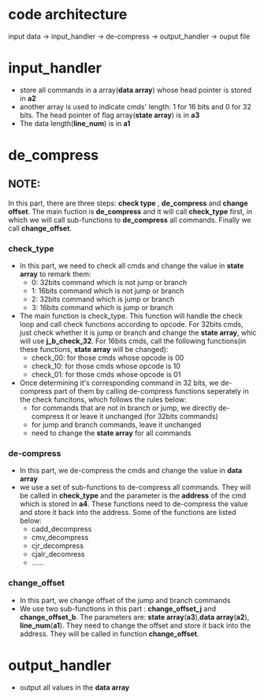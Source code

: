 # code architecture

input data -> input_handler ->  de-compress -> output_handler -> ouput file

# input_handler
* store all commands in a array(**data array**) whose head pointer is stored in **a2**
* another array is used to indicate cmds' length: 1 for 16 bits and 0 for 32 bits. The head pointer of flag array(**state array**) is in **a3**
* The data length(**line_num**) is in **a1**

# de_compress
## NOTE:
In this part, there are three steps: **check type** , **de_compress** and **change offset**. The main fuction is **de_compress** and it will call **check_type** first, in which we will call sub-functions to **de_compress** all commands. Finally we call **change_offset**.

### check_type
* In this part, we need to check all cmds and change the value in **state array** to remark them:
  * 0: 32bits command which is not jump or branch  
  * 1: 16bits command which is not jump or branch
  * 2: 32bits command which is jump or branch
  * 3: 16bits command which is jump or branch
* The main function is check_type. This function will handle the check loop and call check functions according to opcode. For 32bits cmds, just check whether it is jump or branch and change the **state array**, whic will use **j_b_check_32**. For 16bits cmds, call the following functions(in these functions, **state array** will be changed):
  * check_00: for those cmds whose opcode is 00
  * check_10: for those cmds whose opcode is 10
  * check_01: for those cmds whose opcode is 01
* Once determining it's corresponding command in 32 bits, we de-compress part of them by calling de-compress functions seperately in the check funcitons, which follows the rules below:
  * for commands that are not in branch or jump, we directly de-compress it or leave it unchanged (for 32bits commands)
  * for jump and branch commands, leave it unchanged
  * need to change the **state array** for all commands

### de-compress
* In this part, we de-compress the cmds and change the value in **data array**
* we use a set of sub-functions to de-compress all commands. They will be called in **check_type** and the parameter is the **address** of the cmd which is stored in **a4**. These functions need to de-compress the value and store it back into the address. Some of the functions are listed below:
  * cadd_decompress
  * cmv_decompress
  * cjr_decompress
  * cjalr_decomress
  * ......

### change_offset
* In this part, we change offset of the jump and branch commands
* We use two sub-functions in this part :  **change_offset_j** and **change_offset_b**. The parameters are: **state array**(**a3**),**data array**(**a2**), **line_num**(**a1**). They need to change the offset and store it back into the address. They will be called in function **change_offset**. 

# output_handler
* output all values in the **data array**